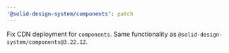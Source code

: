 ```yaml
---
'@solid-design-system/components': patch
---
```


Fix CDN deployment for `components`. Same functionality as `@solid-design-system/components@3.22.12`.
